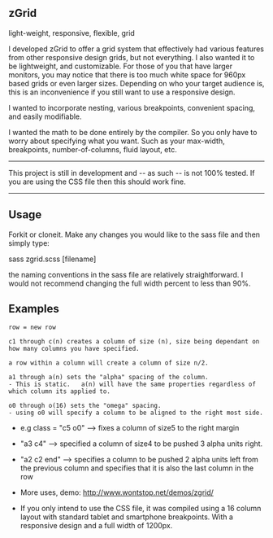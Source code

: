 zGrid
---
light-weight, responsive, flexible, grid

I developed zGrid to offer a grid system that effectively had various features from other responsive design grids, but not everything. I also wanted it to be lightweight, and customizable. For those of you that have larger monitors, you may notice that there is too much white space for 960px based grids or even larger sizes. Depending on who your target audience is, this is an inconvenience if you still want to use a responsive design.

I wanted to incorporate nesting, various breakpoints, convenient spacing, and easily modifiable.

I wanted the math to be done entirely by the compiler. So you only have to worry about specifying what you want. Such as your max-width, breakpoints, number-of-columns, fluid layout, etc.

-----------------

This project is still in development and -- as such -- is not 100% tested. If you are using the CSS file then this should work fine.

-----------------------
Usage
---
Forkit or cloneit. Make any changes you would like to the sass file and then simply type:

sass zgrid.scss [filename]

the naming conventions in the sass file are relatively straightforward. I would not recommend changing the full width percent to less than 90%.

Examples
---
~~~~~~~~~~~~~~~~~~~~~~~~~~
row = new row

c1 through c(n) creates a column of size (n), size being dependant on how many columns you have specified.

a row within a column will create a column of size n/2.

a1 through a(n) sets the "alpha" spacing of the column.  
- This is static.   a(n) will have the same properties regardless of which column its applied to.

o0 through o(16) sets the "omega" spacing.   
- using o0 will specify a column to be aligned to the right most side.
~~~~~~~~~~~~~~~~~~~~~~~~~~~~

 - e.g class = "c5 o0" --> fixes a column of size5 to the right margin

 - "a3 c4" --> specified a column of size4 to be pushed 3 alpha units right.

 - "a2 c2 end" --> specifies a column to be pushed 2 alpha units left from the previous column and specifies that it is also the last column in the row

 - More uses, demo: http://www.wontstop.net/demos/zgrid/

 - If you only intend to use the CSS file, it was compiled using a 16 column layout with standard tablet and smartphone breakpoints. With a responsive design and a full width of 1200px.
